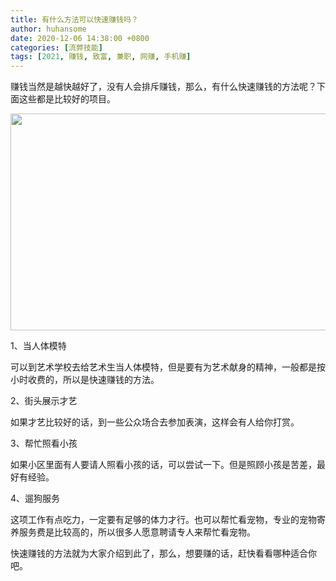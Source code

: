 ```yaml
---
title: 有什么方法可以快速赚钱吗？
author: huhansome
date: 2020-12-06 14:38:00 +0800
categories: [流弊技能]
tags: [2021, 赚钱, 致富, 兼职, 网赚, 手机赚]
---
```



赚钱当然是越快越好了，没有人会排斥赚钱，那么，有什么快速赚钱的方法呢？下面这些都是比较好的项目。

<img src="http://www.jinduoxia.com.cn/d/file/2020-12-08/962d6f6a090e710aec078f77decbbf3e.jpg" style="width: 550px; height: 347px;"/>

1、当人体模特

可以到艺术学校去给艺术生当人体模特，但是要有为艺术献身的精神，一般都是按小时收费的，所以是快速赚钱的方法。

2、街头展示才艺

如果才艺比较好的话，到一些公众场合去参加表演，这样会有人给你打赏。

3、帮忙照看小孩

如果小区里面有人要请人照看小孩的话，可以尝试一下。但是照顾小孩是苦差，最好有经验。

4、遛狗服务

这项工作有点吃力，一定要有足够的体力才行。也可以帮忙看宠物，专业的宠物寄养服务费是比较高的，所以很多人愿意聘请专人来帮忙看宠物。

快速赚钱的方法就为大家介绍到此了，那么，想要赚的话，赶快看看哪种适合你吧。